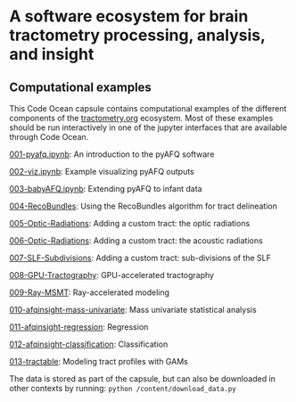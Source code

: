 # A software ecosystem for brain tractometry processing, analysis, and insight
## Computational examples

This Code Ocean capsule contains computational examples of the different components of the
[tractometry.org](https://tractometry.org) ecosystem. Most of these examples should be run
interactively in one of the jupyter interfaces that are available through Code Ocean.

[001-pyafq.ipynb](/content/001-pyafq.ipynb): An introduction to the pyAFQ software

[002-viz.ipynb](/content/002-viz.ipynb): Example visualizing pyAFQ outputs

[003-babyAFQ.ipynb](/content/003-babyAFQ.ipynb): Extending pyAFQ to infant data

[004-RecoBundles](/content/005-RecoBundles): Using the RecoBundles algorithm for tract delineation

[005-Optic-Radiations](/content/005-Optic-Radiations.ipynb): Adding a custom tract: the optic radiations

[006-Optic-Radiations](/content/006-Optic-Radiations.ipynb): Adding a custom tract: the acoustic radiations

[007-SLF-Subdivisions](/content/007-SLF-Subdivisions.ipynb): Adding a custom tract: sub-divisions of the SLF

[008-GPU-Tractography](/content/008-GPU-Tractography.md): GPU-accelerated tractography

[009-Ray-MSMT](/content/009-Ray-MSMT): Ray-accelerated modeling

[010-afqinsight-mass-univariate](/content/010-afqinsight-mass-univariate.ipynb): Mass univariate statistical analysis

[011-afqinsight-regression](/content/011-afqinsight-regression.ipynb): Regression

[012-afqinsight-classification](/content/011-afqinsight-classification.ipynb): Classification

[013-tractable](/content/013-tractable.Rmd): Modeling tract profiles with GAMs

The data is stored as part of the capsule, but can also be downloaded in other contexts by running: `python /content/download_data.py`